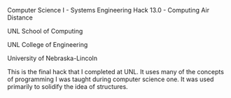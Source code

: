 Computer Science I - Systems Engineering
Hack 13.0 - Computing Air Distance

UNL School of Computing

UNL College of Engineering

University of Nebraska-Lincoln

This is the final hack that I completed at UNL. It uses many of the concepts of programming I was taught during computer science one. 
It was used primarily to solidify the idea of structures.
